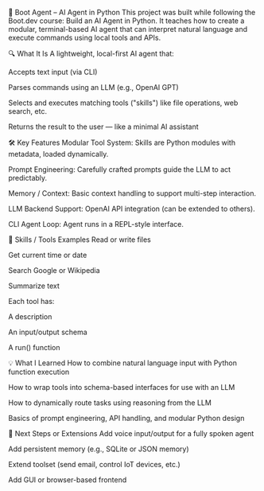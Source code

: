 🧠 Boot Agent – AI Agent in Python
This project was built while following the Boot.dev course: Build an AI Agent in Python. It teaches how to create a modular, terminal-based AI agent that can interpret natural language and execute commands using local tools and APIs.

🔍 What It Is
A lightweight, local-first AI agent that:

Accepts text input (via CLI)

Parses commands using an LLM (e.g., OpenAI GPT)

Selects and executes matching tools ("skills") like file operations, web search, etc.

Returns the result to the user — like a minimal AI assistant

🛠️ Key Features
Modular Tool System: Skills are Python modules with metadata, loaded dynamically.

Prompt Engineering: Carefully crafted prompts guide the LLM to act predictably.

Memory / Context: Basic context handling to support multi-step interaction.

LLM Backend Support: OpenAI API integration (can be extended to others).

CLI Agent Loop: Agent runs in a REPL-style interface.

🧪 Skills / Tools Examples
Read or write files

Get current time or date

Search Google or Wikipedia

Summarize text

Each tool has:

A description

An input/output schema

A run() function

💡 What I Learned
How to combine natural language input with Python function execution

How to wrap tools into schema-based interfaces for use with an LLM

How to dynamically route tasks using reasoning from the LLM

Basics of prompt engineering, API handling, and modular Python design


🧠 Next Steps or Extensions
Add voice input/output for a fully spoken agent

Add persistent memory (e.g., SQLite or JSON memory)

Extend toolset (send email, control IoT devices, etc.)

Add GUI or browser-based frontend

